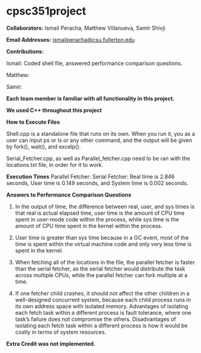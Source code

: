 # cpsc351project

**Collaborators:**
Ismail Peracha, Matthew Villanueva, Samir Shivji

**Email Addresses:**
ismailperacha@csu.fullerton.edu

**Contributions:**

Ismail: Coded shell file, answered performance comparison questions.

Matthew:

Samir:

**Each team member is familiar with all functionality in this project.**

**We used C++ throughout this project**

**How to Execute Files**

Shell.cpp is a standalone file that runs on its own. When you run it, you as a user can input ps or ls or any other command, and the output will be given by fork(), wait(), and excelp().

Serial_Fetcher.cpp, as well as Parallel_fetcher.cpp need to be ran with the locations.txt file, in order for it to work.


**Execution Times**
Parallel Fetcher:
Serial Fetcher: Real time is 2.846 seconds, User time is 0.149 seconds, and System time is 0.002 seconds.

**Answers to Performance Comparison Questions**
1. In the output of time, the difference between real, user, and sys times is that real is actual elapsed time, user time is the amount of CPU time spent in user-mode code within the process, while sys time is the amount of CPU time spent in the kernel within the process.

2. User time is greater than sys time because in a GC event, most of the time is spent within the virtual machine code and only very less time is spent in the kernel.

3. When fetching all of the locations in the file, the parallel fetcher is faster than the serial fetcher, as the serial fetcher would distribute the task across multiple CPUs, while the parallel fetcher can fork multiple at a time.

4. If one fetcher child crashes, it should not affect the other children in a well-designed concurrent system, because each child process runs in its own address space with isolated memory. Advantages of isolating each fetch task within a different process is fault tolerance, where one task’s failure does not compromise the others. Disadvantages of isolating each fetch task within a different process is how it would be costly in terms of system resources.


**Extra Credit was not implemented.**

